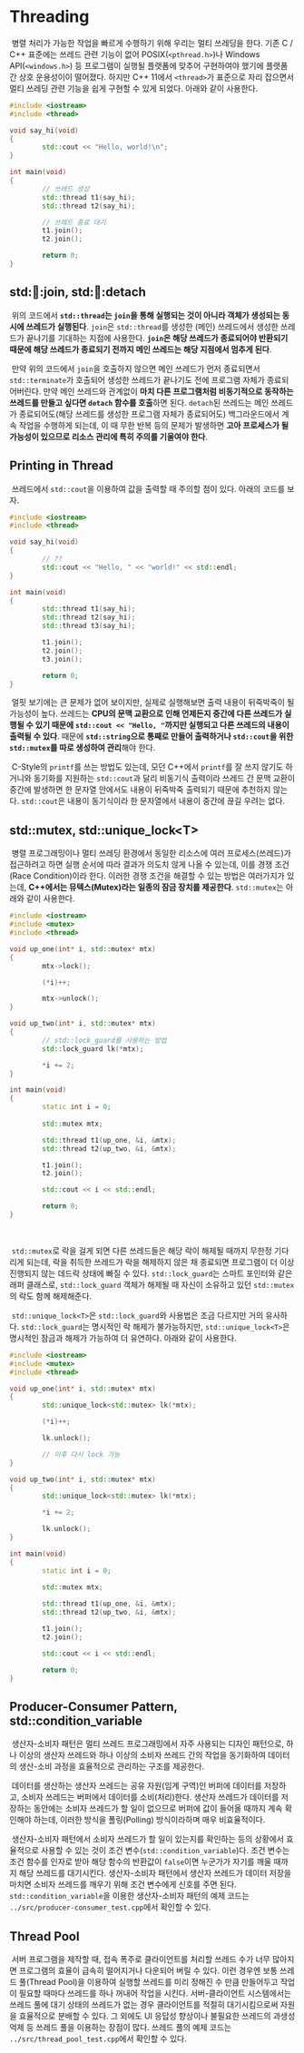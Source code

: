 # Threading

&nbsp;병렬 처리가 가능한 작업을 빠르게 수행하기 위해 우리는 멀티 쓰레딩을 한다. 기존 C / C++ 표준에는 쓰레드 관련 기능이 없어 POSIX(`<pthread.h>`)나 Windows API(`<windows.h>`) 등 프로그램이 실행될 플랫폼에 맞추어 구현하여야 했기에 플랫폼 간 상호 운용성이이 떨어졌다. 하지만 C++ 11에서 `<thread>`가 표준으로 자리 잡으면서 멀티 쓰레딩 관련 기능을 쉽게 구현할 수 있게 되었다. 아래와 같이 사용한다.

```C++
#include <iostream>
#include <thread>

void say_hi(void)
{
        std::cout << "Hello, world!\n";
}

int main(void)
{
        // 쓰레드 생성
        std::thread t1(say_hi);
        std::thread t2(say_hi);

        // 쓰레드 종료 대기
        t1.join();
        t2.join();

        return 0;
}
```


## std::thread::join, std::thread::detach

&nbsp;위의 코드에서 **`std::thread`는 `join`을 통해 실행되는 것이 아니라 객체가 생성되는 동시에 쓰레드가 실행된다**. `join`은 `std::thread`를 생성한 (메인) 쓰레드에서 생성한 쓰레드가 끝나기를 기대하는 지점에 사용한다. **`join`은 해당 쓰레드가 종료되어야 반환되기 때문에 해당 쓰레드가 종료되기 전까지 메인 쓰레드는 해당 지점에서 멈추게 된다**.


&nbsp;만약 위의 코드에서 `join`을 호출하지 않으면 메인 쓰레드가 먼저 종료되면서 `std::terminate`가 호출되어 생성한 쓰레드가 끝나기도 전에 프로그램 자체가 종료되어버린다. 만약 메인 쓰레드와 관계없이 **마치 다른 프로그램처럼 비동기적으로 동작하는 쓰레드를 만들고 싶다면 `detach` 함수를 호출**하면 된다. `detach`된 쓰레드는 메인 쓰레드가 종료되어도(해당 쓰레드를 생성한 프로그램 자체가 종료되어도) 백그라운드에서 계속 작업을 수행하게 되는데, 이 때 무한 반복 등의 문제가 발생하면 **고아 프로세스가 될 가능성이 있으므로 리소스 관리에 특히 주의를 기울여야 한다**.


## Printing in Thread

&nbsp;쓰레드에서 `std::cout`을 이용하여 값을 출력할 때 주의할 점이 있다. 아래의 코드를 보자.

```C++
#include <iostream>
#include <thread>

void say_hi(void)
{
        // ??
        std::cout << "Hello, " << "world!" << std::endl;
}

int main(void)
{
        std::thread t1(say_hi);
        std::thread t2(say_hi);
        std::thread t3(say_hi);

        t1.join();
        t2.join();
        t3.join();

        return 0;
}
```

&nbsp;얼핏 보기에는 큰 문제가 없어 보이지만, 실제로 실행해보면 출력 내용이 뒤죽박죽이 될 가능성이 높다. 쓰레드는 **CPU의 문맥 교환으로 인해 언제든지 중간에 다른 쓰레드가 실행될 수 있기 때문에 `std::cout << "Hello, "`까지만 실행되고 다른 쓰레드의 내용이 출력될 수 있다**. 때문에 **`std::string`으로 통째로 만들어 출력하거나 `std::cout`을 위한 `std::mutex`를 따로 생성하여 관리**해야 한다.


&nbsp;C-Style의 `printf`를 쓰는 방법도 있는데, 모던 C++에서 `printf`를 잘 쓰지 않기도 하거니와 동기화를 지원하는 `std::cout`과 달리 비동기식 출력이라 쓰레드 간 문맥 교환이 중간에 발생하면 한 문자열 안에서도 내용이 뒤죽박죽 출력되기 때문에 추천하지 않는다. `std::cout`은 내용이 동기식이라 한 문자열에서 내용이 중간에 끊길 우려는 없다.


## std::mutex, std::unique_lock&lt;T>

&nbsp;병렬 프로그래밍이나 멀티 쓰레딩 환경에서 동일한 리소스에 여러 프로세스(쓰레드)가 접근하려고 하면 실행 순서에 따라 결과가 의도치 않게 나올 수 있는데, 이를 경쟁 조건(Race Condition)이라 한다. 이러한 경쟁 조건을 해결할 수 있는 방법은 여러가지가 있는데, **C++에서는 뮤텍스(Mutex)라는 일종의 잠금 장치를 제공한다**. `std::mutex`는 아래와 같이 사용한다.

```C++
#include <iostream>
#include <mutex>
#include <thread>

void up_one(int* i, std::mutex* mtx)
{
        mtx->lock();

        (*i)++;

        mtx->unlock();
}

void up_two(int* i, std::mutex* mtx)
{
        // std::lock_guard를 사용하는 방법
        std::lock_guard lk(*mtx);

        *i += 2;
}

int main(void)
{
        static int i = 0;
        
        std::mutex mtx;

        std::thread t1(up_one, &i, &mtx);
        std::thread t2(up_two, &i, &mtx);

        t1.join();
        t2.join();

        std::cout << i << std::endl;

        return 0;
}
```
<br>

&nbsp;`std::mutex`로 락을 걸게 되면 다른 쓰레드들은 해당 락이 해제될 때까지 무한정 기다리게 되는데, 락을 취득한 쓰레드가 락을 해제하지 않은 채 종료되면 프로그램이 더 이상 진행되지 않는 데드락 상태에 빠질 수 있다. `std::lock_guard`는 스마트 포인터와 같은 래퍼 클래스로, `std::lock_guard` 객체가 해제될 때 자신이 소유하고 있던 `std::mutex`의 락도 함께 해제해준다.


&nbsp;`std::unique_lock<T>`은 `std::lock_guard`와 사용법은 조금 다르지만 거의 유사하다. `std::lock_guard`는 명시적인 락 해제가 불가능하지만, `std::unique_lock<T>`은 명시적인 잠금과 해제가 가능하여 더 유연하다. 아래와 같이 사용한다.

```C++
#include <iostream>
#include <mutex>
#include <thread>

void up_one(int* i, std::mutex* mtx)
{
        std::unique_lock<std::mutex> lk(*mtx);

        (*i)++;

        lk.unlock();

        // 이후 다시 lock 가능
}

void up_two(int* i, std::mutex* mtx)
{
        std::unique_lock<std::mutex> lk(*mtx);

        *i += 2;

        lk.unlock();
}

int main(void)
{
        static int i = 0;
        
        std::mutex mtx;

        std::thread t1(up_one, &i, &mtx);
        std::thread t2(up_two, &i, &mtx);

        t1.join();
        t2.join();

        std::cout << i << std::endl;

        return 0;
}
```


## Producer-Consumer Pattern, std::condition_variable

&nbsp;생산자-소비자 패턴은 멀티 쓰레드 프로그래밍에서 자주 사용되는 디자인 패턴으로, 하나 이상의 생산자 쓰레드와 하나 이상의 소비자 쓰레드 간의 작업을 동기화하여 데이터의 생산-소비 과정을 효율적으로 관리하는 구조를 제공한다.


&nbsp;데이터를 생산하는 생산자 쓰레드는 공유 자원(임계 구역)인 버퍼에 데이터를 저장하고, 소비자 쓰레드는 버퍼에서 데이터를 소비(처리)한다. 생산자 쓰레드가 데이터를 저장하는 동안에는 소비자 쓰레드가 할 일이 없으므로 버퍼에 값이 들어올 때까지 계속 확인해야 하는데, 이러한 방식을 폴링(Polling) 방식이라하며 매우 비효율적이다.


&nbsp;생산자-소비자 패턴에서 소비자 쓰레드가 할 일이 있는지를 확인하는 등의 상황에서 효율적으로 사용할 수 있는 것이 조건 변수(`std::condition_variable`)다. 조건 변수는 조건 함수를 인자로 받아 해당 함수의 반환값이 `false`이면 누군가가 자기를 깨울 때까지 해당 쓰레드를 대기시킨다. 생산자-소비자 패턴에서 생산자 쓰레드가 데이터 저장을 마치면 소비자 쓰레드를 깨우기 위해 조건 변수에게 신호를 주면 된다. `std::condition_variable`을 이용한 생산자-소비자 패턴의 예제 코드는 `../src/producer-consumer_test.cpp`에서 확인할 수 있다.


## Thread Pool

&nbsp;서버 프로그램을 제작할 때, 접속 폭주로 클라이언트를 처리할 쓰레드 수가 너무 많아지면 프로그램의 효율이 급속히 떨어지거나 다운되어 버릴 수 있다. 이런 경우엔 보통 쓰레드 풀(Thread Pool)을 이용하여 실행할 쓰레드를 미리 정해진 수 만큼 만들어두고 작업이 필요할 때마다 쓰레드를 하나 꺼내어 작업을 시킨다. 서버-클라이언트 시스템에서는 쓰레드 풀에 대기 상태의 쓰레드가 없는 경우 클라이언트를 적절히 대기시킴으로써 자원을 효율적으로 분배할 수 있다. 그 외에도 UI 응답성 향상이나 불필요한 쓰레드의 과생성 억제 등 쓰레드 풀을 이용하는 장점이 많다. 쓰레드 풀의 예제 코드는 `../src/thread_pool_test.cpp`에서 확인할 수 있다.

